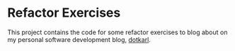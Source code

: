 # Refactor Exercises

This project contains the code for some refactor exercises to blog about on my personal software development blog, [dotkarl](https://dotkarl.netlify.app/).
